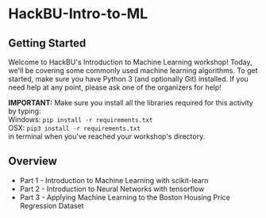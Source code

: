 # HackBU-Intro-to-ML

## Getting Started
Welcome to HackBU's Introduction to Machine Learning workshop! Today, we'll be covering some commonly used machine learning algorithms. To get started, make sure you have Python 3 (and optionally Git) installed. If you need help at any point, please ask one of the organizers for help!

**IMPORTANT:** Make sure you install all the libraries required for this activity by typing:\
Windows: `pip install -r requirements.txt` \
OSX: `pip3 install -r requirements.txt` \
in terminal when you've reached your workshop's directory.

## Overview
* Part 1 - Introduction to Machine Learning with scikit-learn
* Part 2 - Introduction to Neural Networks with tensorflow
* Part 3 - Applying Machine Learning to the Boston Housing Price Regression Dataset
